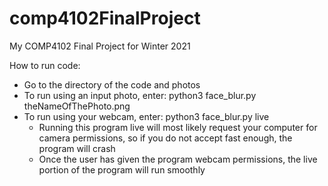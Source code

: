 # comp4102FinalProject
My COMP4102 Final Project for Winter 2021

How to run code:
- Go to the directory of the code and photos
- To run using an input photo, enter: python3 face_blur.py theNameOfThePhoto.png
- To run using your webcam, enter: python3 face_blur.py live
  * Running this program live will most likely request your computer for camera permissions, so if you do not accept fast enough, the program will crash
  * Once the user has given the program webcam permissions, the live portion of the program will run smoothly
